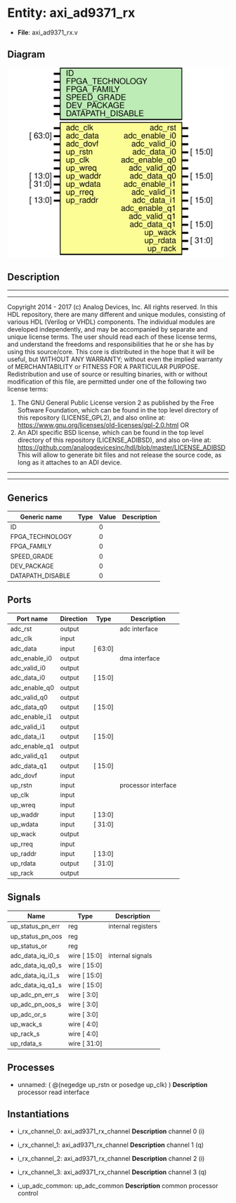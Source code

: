 # Entity: axi_ad9371_rx

- **File**: axi_ad9371_rx.v
## Diagram

![Diagram](axi_ad9371_rx.svg "Diagram")
## Description

***************************************************************************
 ***************************************************************************
 Copyright 2014 - 2017 (c) Analog Devices, Inc. All rights reserved.
 In this HDL repository, there are many different and unique modules, consisting
 of various HDL (Verilog or VHDL) components. The individual modules are
 developed independently, and may be accompanied by separate and unique license
 terms.
 The user should read each of these license terms, and understand the
 freedoms and responsibilities that he or she has by using this source/core.
 This core is distributed in the hope that it will be useful, but WITHOUT ANY
 WARRANTY; without even the implied warranty of MERCHANTABILITY or FITNESS FOR
 A PARTICULAR PURPOSE.
 Redistribution and use of source or resulting binaries, with or without modification
 of this file, are permitted under one of the following two license terms:
   1. The GNU General Public License version 2 as published by the
      Free Software Foundation, which can be found in the top level directory
      of this repository (LICENSE_GPL2), and also online at:
      <https://www.gnu.org/licenses/old-licenses/gpl-2.0.html>
 OR
   2. An ADI specific BSD license, which can be found in the top level directory
      of this repository (LICENSE_ADIBSD), and also on-line at:
      https://github.com/analogdevicesinc/hdl/blob/master/LICENSE_ADIBSD
      This will allow to generate bit files and not release the source code,
      as long as it attaches to an ADI device.
 ***************************************************************************
 ***************************************************************************
 
## Generics

| Generic name     | Type | Value | Description |
| ---------------- | ---- | ----- | ----------- |
| ID               |      | 0     |             |
| FPGA_TECHNOLOGY  |      | 0     |             |
| FPGA_FAMILY      |      | 0     |             |
| SPEED_GRADE      |      | 0     |             |
| DEV_PACKAGE      |      | 0     |             |
| DATAPATH_DISABLE |      | 0     |             |
## Ports

| Port name     | Direction | Type    | Description         |
| ------------- | --------- | ------- | ------------------- |
| adc_rst       | output    |         | adc interface       |
| adc_clk       | input     |         |                     |
| adc_data      | input     | [ 63:0] |                     |
| adc_enable_i0 | output    |         | dma interface       |
| adc_valid_i0  | output    |         |                     |
| adc_data_i0   | output    | [ 15:0] |                     |
| adc_enable_q0 | output    |         |                     |
| adc_valid_q0  | output    |         |                     |
| adc_data_q0   | output    | [ 15:0] |                     |
| adc_enable_i1 | output    |         |                     |
| adc_valid_i1  | output    |         |                     |
| adc_data_i1   | output    | [ 15:0] |                     |
| adc_enable_q1 | output    |         |                     |
| adc_valid_q1  | output    |         |                     |
| adc_data_q1   | output    | [ 15:0] |                     |
| adc_dovf      | input     |         |                     |
| up_rstn       | input     |         | processor interface |
| up_clk        | input     |         |                     |
| up_wreq       | input     |         |                     |
| up_waddr      | input     | [ 13:0] |                     |
| up_wdata      | input     | [ 31:0] |                     |
| up_wack       | output    |         |                     |
| up_rreq       | input     |         |                     |
| up_raddr      | input     | [ 13:0] |                     |
| up_rdata      | output    | [ 31:0] |                     |
| up_rack       | output    |         |                     |
## Signals

| Name             | Type         | Description         |
| ---------------- | ------------ | ------------------- |
| up_status_pn_err | reg          | internal registers  |
| up_status_pn_oos | reg          |                     |
| up_status_or     | reg          |                     |
| adc_data_iq_i0_s | wire [ 15:0] | internal signals    |
| adc_data_iq_q0_s | wire [ 15:0] |                     |
| adc_data_iq_i1_s | wire [ 15:0] |                     |
| adc_data_iq_q1_s | wire [ 15:0] |                     |
| up_adc_pn_err_s  | wire [  3:0] |                     |
| up_adc_pn_oos_s  | wire [  3:0] |                     |
| up_adc_or_s      | wire [  3:0] |                     |
| up_wack_s        | wire [  4:0] |                     |
| up_rack_s        | wire [  4:0] |                     |
| up_rdata_s       | wire [ 31:0] |                     |
## Processes
- unnamed: ( @(negedge up_rstn or posedge up_clk) )
**Description**
processor read interface

## Instantiations

- i_rx_channel_0: axi_ad9371_rx_channel
**Description**
channel 0 (i)

- i_rx_channel_1: axi_ad9371_rx_channel
**Description**
channel 1 (q)

- i_rx_channel_2: axi_ad9371_rx_channel
**Description**
channel 2 (i)

- i_rx_channel_3: axi_ad9371_rx_channel
**Description**
channel 3 (q)

- i_up_adc_common: up_adc_common
**Description**
common processor control

